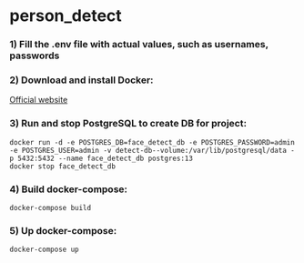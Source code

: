 # person_detect

### 1) Fill the .env file with actual values, such as usernames, passwords


### 2) Download and install Docker:

[Official website](https://www.docker.com/)

### 3) Run and stop PostgreSQL to create DB for project:

```shell
docker run -d -e POSTGRES_DB=face_detect_db -e POSTGRES_PASSWORD=admin -e POSTGRES_USER=admin -v detect-db--volume:/var/lib/postgresql/data -p 5432:5432 --name face_detect_db postgres:13
docker stop face_detect_db
```

### 4) Build docker-compose:

```shell
docker-compose build
```

### 5) Up docker-compose:

```shell
docker-compose up
```
